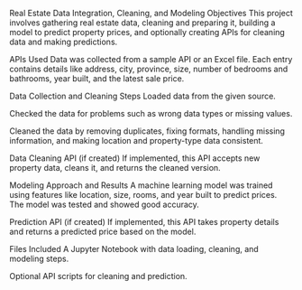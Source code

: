 Real Estate Data Integration, Cleaning, and Modeling
Objectives
This project involves gathering real estate data, cleaning and preparing it, building a model to predict property prices, and optionally creating APIs for cleaning data and making predictions.

APIs Used
Data was collected from a sample API or an Excel file. Each entry contains details like address, city, province, size, number of bedrooms and bathrooms, year built, and the latest sale price.

Data Collection and Cleaning Steps
Loaded data from the given source.

Checked the data for problems such as wrong data types or missing values.

Cleaned the data by removing duplicates, fixing formats, handling missing information, and making location and property-type data consistent.

Data Cleaning API (if created)
If implemented, this API accepts new property data, cleans it, and returns the cleaned version.

Modeling Approach and Results
A machine learning model was trained using features like location, size, rooms, and year built to predict prices. The model was tested and showed good accuracy.

Prediction API (if created)
If implemented, this API takes property details and returns a predicted price based on the model.

Files Included
A Jupyter Notebook with data loading, cleaning, and modeling steps.

Optional API scripts for cleaning and prediction.

